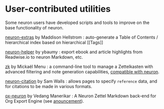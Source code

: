 # User-contributed utilities

Some neuron users have developed scripts and tools to improve on the base functionality of neuron.

[neuron-extras](https://github.com/b0o/neuron-extras) by Maddison Hellstrom
: auto-generate a Table of Contents / hierarchical index based on hierarchical [[Tags]]

[neuron-helper](https://github.com/zettelzottel/neuron-helper) by ybaumy
: export ebook and article highlights from Readwise.io to neuron Markdown, etc.

[zk](https://github.com/mickael-menu/zk) by Mickaël Menu
: a command-line tool to manage a Zettelkasten with advanced filtering and note generation capabilities, [compatible with neuron](https://github.com/mickael-menu/zk/blob/main/docs/neuron.md).

[neuron-citation](https://github.com/samwalls/neuron-citation) by Sam Walls
: allows pages to specify `reference` data, and for citations to be made in various formats. 

[ox-neuron](https://github.com/vedang/ox-neuron) by Vedang Manerikar
: A Neuron Zettel Markdown back-end for Org Export Engine (see [anouncement](https://github.com/srid/neuron/discussions/644)).

